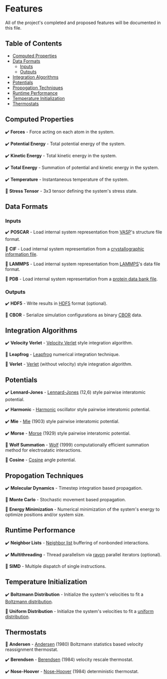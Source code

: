 # Features

All of the project's completed and proposed features will be documented in this file.

## Table of Contents

* [Computed Properties](#computed-properties)
* [Data Formats](#data-formats)
  * [Inputs](#data-formats-inputs)
  * [Outputs](#data-formats-outputs)
* [Integration Algorithms](#integration-algorithms)
* [Potentials](#potentials)
* [Propogation Techniques](#propogation-techniques)
* [Runtime Performance](#runtime-performance)
* [Temperature Initialization](#temperature-initialization)
* [Thermostats](#thermostats)


## Computed Properties <a name="computed-properties">

✔️ **Forces** - Force acting on each atom in the system.

✔️ **Potential Energy** - Total potential energy of the system.

✔️ **Kinetic Energy** - Total kinetic energy in the system.

✔️ **Total Energy** - Summation of potential and kinetic energy in the system.

✔️ **Temperature** - Instantaneous temperature of the system.

🚧 **Stress Tensor** - 3x3 tensor defining the system's stress state.


## Data Formats <a name="data-formats">

### Inputs <a name="data-formats-inputs">

✔️ **POSCAR** - Load internal system representation from [VASP](https://www.vasp.at/wiki/index.php/POSCAR)'s structure file format.

🚧 **CIF** - Load internal system representation from a [crystallographic information file](https://en.wikipedia.org/wiki/Crystallographic_Information_File).

🚧 **LAMMPS** - Load internal system representation from [LAMMPS](https://lammps.sandia.gov/doc/2001/data_format.html)'s data file format.

🚧 **PDB** - Load internal system representation from a [protein data bank file](https://www.cgl.ucsf.edu/chimera/docs/UsersGuide/tutorials/pdbintro.html).

### Outputs <a name="data-formats-outputs">

✔️ **HDF5** - Write results in [HDF5](https://www.hdfgroup.org/solutions/hdf5/) format (optional).

🚧 **CBOR** - Serialize simulation configurations as binary [CBOR](https://cbor.io/) data.

## Integration Algorithms <a name="integration-algorithms">

✔️ **Velocity Verlet** - [Velocity Verlet](https://en.wikipedia.org/wiki/Verlet_integration#Velocity_Verlet) style integration algorithm.

🚧 **Leapfrog** - [Leapfrog](https://en.wikipedia.org/wiki/Leapfrog_integration) numerical integration technique.

🚧 **Verlet** - [Verlet](https://en.wikipedia.org/wiki/Verlet_integration) (without velocity) style integration algorithm.

## Potentials <a name="potentials">

✔️ **Lennard-Jones** - [Lennard-Jones](https://en.wikipedia.org/wiki/Lennard-Jones_potential) (12,6) style pairwise interatomic potential.

✔️ **Harmonic** - [Harmonic](https://en.wikipedia.org/wiki/Harmonic_oscillator) oscillator style pairwise interatomic potential.

✔️ **Mie** - [Mie](https://lammps.sandia.gov/doc/pair_mie.html) (1903) style pairwise interatomic potential.

✔️ **Morse** - [Morse](https://en.wikipedia.org/wiki/Morse_potential) (1929) style pairwise interatomic potential.

🚧 **Wolf Summation** - [Wolf](https://en.wikipedia.org/wiki/Wolf_summation) (1999) computationally efficient summation method for electroatatic interactions. 

🚧 **Cosine** - [Cosine](https://lammps.sandia.gov/doc/angle_cosine.html) angle potential. 

## Propogation Techniques <a name="propogation-techniques">

✔️ **Molecular Dynamics** - Timestep integration based propagation.

🚧 **Monte Carlo** - Stochastic movement based propagation.

🚧 **Energy Minimization** - Numerical minimization of the system's energy to optimize positions and/or system size.

## Runtime Performance <a name="runtime-performance">

✔️ **Neighbor Lists** - [Neighbor list](https://en.wikipedia.org/wiki/Verlet_list) buffering of nonbonded interactions.

✔️ **Multithreading** - Thread parallelism via [rayon](https://github.com/rayon-rs/rayon) parallel iterators (optional).

🚧 **SIMD** - Multiple dispatch of single instructions.

## Temperature Initialization <a name="temperature-initialization">

✔️ **Boltzmann Distribution** - Initialize the system's velocities to fit a [Boltzmann distribution](https://en.wikipedia.org/wiki/Boltzmann_distribution).

🚧 **Uniform Distribution** - Initialize the system's velocities to fit a [uniform distribution](https://en.wikipedia.org/wiki/Continuous_uniform_distribution).

## Thermostats <a name="thermostats">

🚧 **Andersen** - [Andersen](http://www.sklogwiki.org/SklogWiki/index.php/Andersen_thermostat) (1980) Boltzmann statistics based velocity reassignment thermostat.

✔️ **Berendsen** - [Berendsen](https://en.wikipedia.org/wiki/Berendsen_thermostat) (1984) velocity rescale thermostat.

✔️ **Nose-Hoover** - [Nose-Hoover](https://en.wikipedia.org/wiki/Nos%C3%A9%E2%80%93Hoover_thermostat) (1984) deterministic thermostat.
